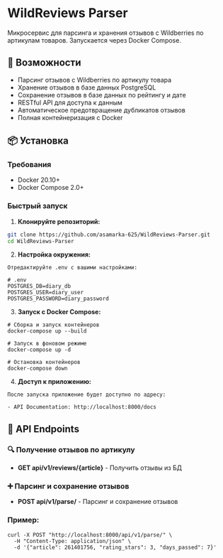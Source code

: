 # WildReviews Parser

Микросервис для парсинга и хранения отзывов с Wildberries по артикулам товаров. Запускается через Docker Compose.

## 🚀 Возможности

- Парсинг отзывов с Wildberries по артикулу товара
- Хранение отзывов в базе данных PostgreSQL
- Сохранение отзывов в базе данных по рейтингу и дате
- RESTful API для доступа к данным
- Автоматическое предотвращение дубликатов отзывов
- Полная контейнеризация с Docker

## 📦 Установка

### Требования

- Docker 20.10+
- Docker Compose 2.0+

### Быстрый запуск

1. **Клонируйте репозиторий:**
```bash
git clone https://github.com/asamarka-625/WildReviews-Parser.git
cd WildReviews-Parser
```

2. **Настройка окружения:**
```
Отредактируйте .env с вашими настройками:

# .env
POSTGRES_DB=diary_db
POSTGRES_USER=diary_user
POSTGRES_PASSWORD=diary_password
```

3. **Запуск с Docker Compose:**
```
# Сборка и запуск контейнеров
docker-compose up --build

# Запуск в фоновом режиме
docker-compose up -d

# Остановка контейнеров
docker-compose down
```

4. **Доступ к приложению:**
```
После запуска приложение будет доступно по адресу:

- API Documentation: http://localhost:8000/docs
```

## 📡 API Endpoints

### 🔍 Получение отзывов по артикулу
- **GET api/v1/reviews/{article}** - Получить отзывы из БД

### ➕ Парсинг и сохранение отзывов
- **POST api/v1/parse/** - Парсинг и сохранение отзывов

### Пример:
```
curl -X POST "http://localhost:8000/api/v1/parse/" \
  -H "Content-Type: application/json" \
  -d '{"article": 261401756, "rating_stars": 3, "days_passed": 7}'
```